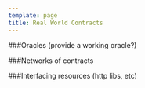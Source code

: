 ```yaml
---
template: page
title: Real World Contracts
---
```


###Oracles (provide a working oracle?)

###Networks of contracts 

###Interfacing resources (http libs, etc)
